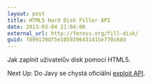 ```yaml
---
layout: post
title: HTML5 Hard Disk Filler API
date: 2013-03-04 21:04:00
external_url: http://feross.org/fill-disk/
guid: f899139df5e1059396431415e770c6dd
---
```


Jak zaplnit uživatelův disk pomocí HTML5.

Next Up: Do Javy se chystá oficiální [exploit API](https://twitter.com/meetingcpp/status/307940034412175360).
